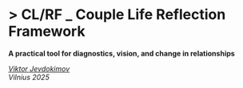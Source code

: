 <div style="page-break-before: always;"></div>

# > CL/RF _ Couple Life Reflection Framework

**A practical tool for diagnostics, vision, and change in relationships**

_[Viktor Jevdokimov](https://www.linkedin.com/in/viktor-jevdokimov)_<br/>
_Vilnius 2025_

